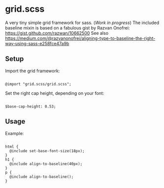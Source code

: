 grid.scss
=========

A very tiny simple grid framework for sass. (_Work in progress_)
The included baseline mixin is based on a fabulous gist by Razvan Onofrei: https://gist.github.com/razwan/10662500 
See also https://medium.com/@razvanonofrei/aligning-type-to-baseline-the-right-way-using-sass-e258fce47a9b 

## Setup

Import the grid framework:

<code>
@import "grid.scss/grid.scss";
</code>

Set the right cap height, depending on your font:

<code>
$base-cap-height: 0.53;
</code>

## Usage

Example:

<pre><code>
html {
  @include set-base-font-size(18px);
}
h1 {
  @include align-to-baseline(40px);
}
p {
  @include align-to-baseline();
}
</code></pre> 

